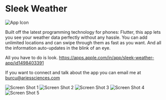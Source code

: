 # Sleek Weather
![App Icon](https://github.com/Aries-Sciences-LLC/Sleek-Weather/blob/master/assets/appicon/Icon-60%403x.png)

Built off the latest programming technology for phones: Flutter, this app lets you see your weather data perfectly without any hassle. You can add unlimited locations and can swipe through them as fast as you want. And all the information auto-updates in the blink of an eye.

All you have to do is look. https://apps.apple.com/in/app/sleek-weather-app/id1498403391

If you want to connect and talk about the app you can email me at burcu@ariessciences.com

![Screen Shot 1](https://github.com/Aries-Sciences-LLC/Sleek-Weather/blob/master/assets/screenshots/ScreenShot1.jpeg)
![Screen Shot 2](https://github.com/Aries-Sciences-LLC/Sleek-Weather/blob/master/assets/screenshots/ScreenShot2.jpg)
![Screen Shot 3](https://github.com/Aries-Sciences-LLC/Sleek-Weather/blob/master/assets/screenshots/ScreenShot3.jpg)
![Screen Shot 4](https://github.com/Aries-Sciences-LLC/Sleek-Weather/blob/master/assets/screenshots/ScreenShot4.png)
![Screen Shot 5](https://github.com/Aries-Sciences-LLC/Sleek-Weather/blob/master/assets/screenshots/ScreenShot5.jpg)

